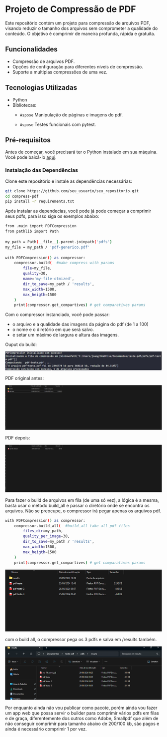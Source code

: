 # Projeto de Compressão de PDF

Este repositório contém um projeto para compressão de arquivos PDF, visando reduzir o tamanho dos arquivos sem comprometer a qualidade do conteúdo. O objetivo é comprimir de maneira profunda, rápida e gratuita.

## Funcionalidades

- Compressão de arquivos PDF.
- Opções de configuração para diferentes níveis de compressão.
- Suporte a multiplas compressões de uma vez.

## Tecnologias Utilizadas

- Python
- Bibliotecas:
  - `Aspose` Manipulação de páginas e imagens do pdf.

   - `Aspose` Testes funcionais com pytest.

## Pré-requisitos

Antes de começar, você precisará ter o Python instalado em sua máquina. Você pode baixá-lo [aqui](https://www.python.org/downloads/).

### Instalação das Dependências

Clone este repositório e instale as dependências necessárias:

```bash
git clone https://github.com/seu_usuario/seu_repositorio.git
cd compress-pdf
pip install -r requirements.txt

```
Após instalar as dependecias, você pode já pode começar a comprimir seus pdfs, para isso siga os exemplos abaixo:


```bash
from .main import PDFCompression
from pathlib import Path

my_path = Path(__file__).parent.joinpath('pdfs')
my_file = my_path / 'pdf-generico.pdf'

with PDFCompression() as compressor:
    compressor.build(  #make compress with params
        file=my_file,
        quality=30,
        name='my-file-otmized',
        dir_to_save=my_path / 'results',
        max_width=1500, 
        max_heigth=1500
    )
    print(compressor.get_compartives) # get comparatives params

```
Com o compressor instanciado, você pode passar:
 - o arquivo e a qualidade das imagens da página do pdf (de 1 a 100)
 - o nome e o diretório em que será salvo.
 - e setar um máximo  de largura e altura das imagens.

Ouput do build:

![Output do build](imagens/ouput-1.png)

PDF original antes:  

![resultado do build](imagens/result-1.png)

PDF depois: 

![resultado completo](imagens/result-2.png)


Para fazer o build de arquivos em fila (de uma só vez), a lógica é a mesma, basta usar o método build_all e passar o diretório onde se encontra os arquivos. Não se preocupe, o compressor irá pegar apenas os arquivos pdf.


```bash
with PDFCompression() as compressor:
    compressor.build_all(  #build_all take all pdf files
        files_dir=my_path,
        quality_per_image=30,
        dir_to_save=my_path / 'results',
        max_width=1500, 
        max_heigth=1500
    )
    print(compressor.get_compartives) # get comparatives params
```
![pdfs originais](imagens/result-3.png)

com o build all, o compressor pega os 3 pdfs e salva em /results também.

![pdfs originais](imagens/result-4.png)

Por enquanto ainda não vou publicar como pacote, porém ainda vou fazer um app web que possa servir o builder para comprimir vários pdfs em filas e de graça, diferentemente dos outros como Adobe, Smallpdf que além de não conseguir comprimir para tamanho abaixo de 200/100 kb, são pagos e ainda é necessário comprimir 1 por vez.

